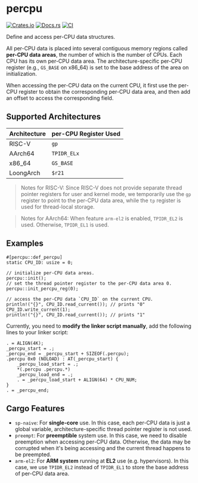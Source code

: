 # percpu

[![Crates.io](https://img.shields.io/crates/v/percpu)](https://crates.io/crates/percpu)
[![Docs.rs](https://docs.rs/percpu/badge.svg)](https://docs.rs/percpu)
[![CI](https://github.com/arceos-org/percpu/actions/workflows/ci.yml/badge.svg?branch=main)](https://github.com/arceos-org/percpu/actions/workflows/ci.yml)

Define and access per-CPU data structures.

All per-CPU data is placed into several contiguous memory regions called
**per-CPU data areas**, the number of which is the number of CPUs. Each CPU
has its own per-CPU data area. The architecture-specific per-CPU register
(e.g., `GS_BASE` on x86_64) is set to the base address of the area on
initialization.

When accessing the per-CPU data on the current CPU, it first use the per-CPU
register to obtain the corresponding per-CPU data area, and then add an offset
to access the corresponding field.

## Supported Architectures

| Architecture | per-CPU Register Used  |
| ---          | ---                    |
| RISC-V       | `gp`                   |
| AArch64      | `TPIDR_ELx`            |
| x86_64       | `GS_BASE`              |
| LoongArch    | `$r21`                 |

> Notes for RISC-V:
> Since RISC-V does not provide separate thread pointer registers for user and
> kernel mode, we temporarily use the `gp` register to point to the per-CPU data
> area, while the `tp` register is used for thread-local storage.


> Notes for AArch64:
> When feature `arm-el2` is enabled, `TPIDR_EL2` is used. Otherwise, `TPIDR_EL1`
> is used.

## Examples

```rust,no_run
#[percpu::def_percpu]
static CPU_ID: usize = 0;

// initialize per-CPU data areas.
percpu::init();
// set the thread pointer register to the per-CPU data area 0.
percpu::init_percpu_reg(0);

// access the per-CPU data `CPU_ID` on the current CPU.
println!("{}", CPU_ID.read_current()); // prints "0"
CPU_ID.write_current(1);
println!("{}", CPU_ID.read_current()); // prints "1"
```

Currently, you need to **modify the linker script manually**, add the following lines to your linker script:

```text,ignore
. = ALIGN(4K);
_percpu_start = .;
_percpu_end = _percpu_start + SIZEOF(.percpu);
.percpu 0x0 (NOLOAD) : AT(_percpu_start) {
    _percpu_load_start = .;
    *(.percpu .percpu.*)
    _percpu_load_end = .;
    . = _percpu_load_start + ALIGN(64) * CPU_NUM;
}
. = _percpu_end;
```

## Cargo Features

- `sp-naive`: For **single-core** use. In this case, each per-CPU data is
  just a global variable, architecture-specific thread pointer register is
  not used.
- `preempt`: For **preemptible** system use. In this case, we need to disable
  preemption when accessing per-CPU data. Otherwise, the data may be corrupted
  when it's being accessing and the current thread happens to be preempted.
- `arm-el2`: For **ARM system** running at **EL2** use (e.g. hypervisors).
  In this case, we use `TPIDR_EL2` instead of `TPIDR_EL1`
  to store the base address of per-CPU data area.

